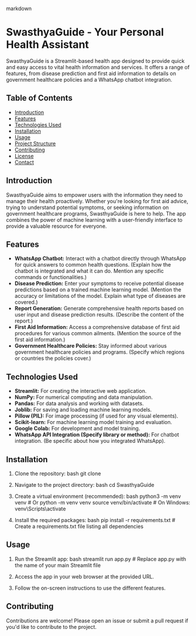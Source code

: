 markdown
# SwasthyaGuide - Your Personal Health Assistant

SwasthyaGuide is a Streamlit-based health app designed to provide quick and easy access to vital health information and services.  It offers a range of features, from disease prediction and first aid information to details on government healthcare policies and a WhatsApp chatbot integration.

## Table of Contents

* [Introduction](#introduction)
* [Features](#features)
* [Technologies Used](#technologies-used)
* [Installation](#installation)
* [Usage](#usage)
* [Project Structure](#project-structure)
* [Contributing](#contributing)
* [License](#license)
* [Contact](#contact)

## Introduction

SwasthyaGuide aims to empower users with the information they need to manage their health proactively.  Whether you're looking for first aid advice, trying to understand potential symptoms, or seeking information on government healthcare programs, SwasthyaGuide is here to help.  The app combines the power of machine learning with a user-friendly interface to provide a valuable resource for everyone.

## Features

* **WhatsApp Chatbot:** Interact with a chatbot directly through WhatsApp for quick answers to common health questions.  (Explain how the chatbot is integrated and what it can do.  Mention any specific commands or functionalities.)
* **Disease Prediction:**  Enter your symptoms to receive potential disease predictions based on a trained machine learning model. (Mention the accuracy or limitations of the model.  Explain what type of diseases are covered.)
* **Report Generation:** Generate comprehensive health reports based on user input and disease prediction results. (Describe the content of the report.)
* **First Aid Information:** Access a comprehensive database of first aid procedures for various common ailments. (Mention the source of the first aid information.)
* **Government Healthcare Policies:**  Stay informed about various government healthcare policies and programs. (Specify which regions or countries the policies cover.)

## Technologies Used

* **Streamlit:** For creating the interactive web application.
* **NumPy:** For numerical computing and data manipulation.
* **Pandas:** For data analysis and working with datasets.
* **Joblib:** For saving and loading machine learning models.
* **Pillow (PIL):** For image processing (if used for any visual elements).
* **Scikit-learn:** For machine learning model training and evaluation.
* **Google Colab:** For development and model training.
* **WhatsApp API Integration (Specify library or method):**  For chatbot integration. (Be specific about how you integrated WhatsApp).

## Installation

1. Clone the repository:
   bash
   git clone 
   

2. Navigate to the project directory:
   bash
   cd SwasthyaGuide
   

3. Create a virtual environment (recommended):
   bash
   python3 -m venv venv  # Or python -m venv venv
   source venv/bin/activate  # On Windows: venv\Scripts\activate
   

4. Install the required packages:
   bash
   pip install -r requirements.txt  # Create a requirements.txt file listing all dependencies
   
   


## Usage

1. Run the Streamlit app:
   bash
   streamlit run app.py  # Replace app.py with the name of your main Streamlit file
   

2. Access the app in your web browser at the provided URL.

3. Follow the on-screen instructions to use the different features.




## Contributing

Contributions are welcome!  Please open an issue or submit a pull request if you'd like to contribute to the project.

